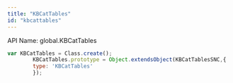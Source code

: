 ```yaml
---
title: "KBCatTables"
id: "kbcattables"
---
```


API Name: global.KBCatTables

```js
var KBCatTables = Class.create();
        KBCatTables.prototype = Object.extendsObject(KBCatTablesSNC,{
        type: 'KBCatTables'
        });
```